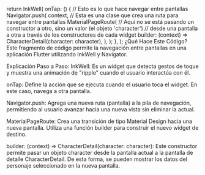 return InkWell(
onTap: () {
// Esto es lo que hace navegar entre pantallas
Navigator.push(
context,
// Esta es una clase que crea una ruta para navegar entre pantallas
MaterialPageRoute(
// Aquí no se está pasando un constructor a otro, sino un valor (el objeto 'character')
// desde una pantalla a otra a través de los constructores de cada widget
builder: (context) => CharacterDetail(character: character),
),
);
},
);
¿Qué Hace Este Código?
Este fragmento de código permite la navegación entre pantallas en una aplicación Flutter utilizando InkWell y Navigator.

Explicación Paso a Paso:
InkWell:
Es un widget que detecta gestos de toque y muestra una animación de "ripple" cuando el usuario interactúa con él.

onTap:
Define la acción que se ejecuta cuando el usuario toca el widget. En este caso, navega a otra pantalla.

Navigator.push:
Agrega una nueva ruta (pantalla) a la pila de navegación, permitiendo al usuario avanzar hacia una nueva vista sin eliminar la actual.

MaterialPageRoute:
Crea una transición de tipo Material Design hacia una nueva pantalla. Utiliza una función builder para construir el nuevo widget de destino.

builder: (context) => CharacterDetail(character: character):
Este constructor permite pasar un objeto character desde la pantalla actual a la pantalla de detalle CharacterDetail.
De esta forma, se pueden mostrar los datos del personaje seleccionado en la nueva pantalla.
